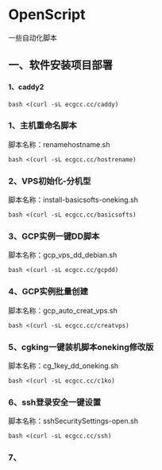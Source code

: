 # OpenScript
一些自动化脚本

## 一、软件安装项目部署  
#### 1、caddy2  
```  
bash <(curl -sL ecgcc.cc/caddy)  
```   


### 1、主机重命名脚本   
脚本名称：renamehostname.sh  
``` 
bash <(curl -sL ecgcc.cc/hostrename)   
```  

### 2、VPS初始化-分机型
脚本名称：install-basicsofts-oneking.sh
```  
bash <(curl -sL ecgcc.cc/basicsofts)   
```  

### 3、GCP实例一键DD脚本
脚本名称：gcp_vps_dd_debian.sh   
```  
bash <(curl -sL ecgcc.cc/gcpdd)  
```  

### 4、GCP实例批量创建  
脚本名称：gcp_auto_creat_vps.sh  
```  
bash <(curl -sL ecgcc.cc/creatvps)   
```  

### 5、cgking一键装机脚本oneking修改版   
脚本名称：cg_1key_dd_oneking.sh  
```  
bash <(curl -sL ecgcc.cc/c1ko)  
```   

### 6、ssh登录安全一键设置   
脚本名称：sshSecuritySettings-open.sh   
```   
bash <(curl -sL ecgcc.cc/ssh)   
```  

### 7、

